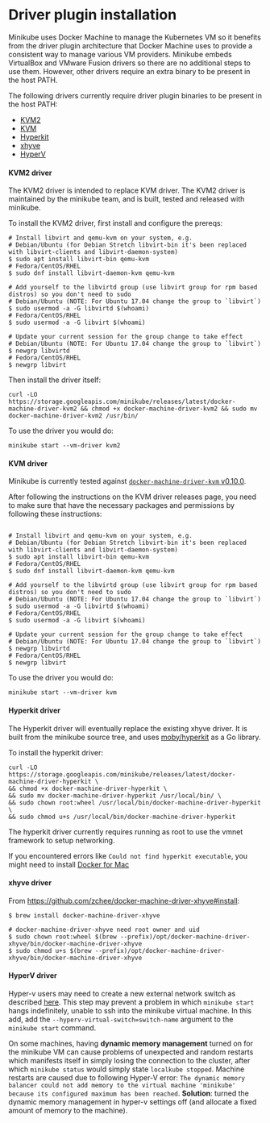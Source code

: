 # Driver plugin installation

Minikube uses Docker Machine to manage the Kubernetes VM so it benefits from the
driver plugin architecture that Docker Machine uses to provide a consistent way to
manage various VM providers. Minikube embeds VirtualBox and VMware Fusion drivers
so there are no additional steps to use them. However, other drivers require an
extra binary to be present in the host PATH.

The following drivers currently require driver plugin binaries to be present in
the host PATH:

* [KVM2](#kvm2-driver)
* [KVM](#kvm-driver)
* [Hyperkit](#hyperkit-driver)
* [xhyve](#xhyve-driver)
* [HyperV](#hyperv-driver)

#### KVM2 driver

The KVM2 driver is intended to replace KVM driver.
The KVM2 driver is maintained by the minikube team, and is built, tested and released with minikube.

To install the KVM2 driver, first install and configure the prereqs:

```shell
# Install libvirt and qemu-kvm on your system, e.g.
# Debian/Ubuntu (for Debian Stretch libvirt-bin it's been replaced with libvirt-clients and libvirt-daemon-system)
$ sudo apt install libvirt-bin qemu-kvm
# Fedora/CentOS/RHEL
$ sudo dnf install libvirt-daemon-kvm qemu-kvm

# Add yourself to the libvirtd group (use libvirt group for rpm based distros) so you don't need to sudo
# Debian/Ubuntu (NOTE: For Ubuntu 17.04 change the group to `libvirt`)
$ sudo usermod -a -G libvirtd $(whoami)
# Fedora/CentOS/RHEL
$ sudo usermod -a -G libvirt $(whoami)

# Update your current session for the group change to take effect
# Debian/Ubuntu (NOTE: For Ubuntu 17.04 change the group to `libvirt`)
$ newgrp libvirtd
# Fedora/CentOS/RHEL
$ newgrp libvirt
```

Then install the driver itself:

```shell
curl -LO https://storage.googleapis.com/minikube/releases/latest/docker-machine-driver-kvm2 && chmod +x docker-machine-driver-kvm2 && sudo mv docker-machine-driver-kvm2 /usr/bin/
```

To use the driver you would do:

```shell
minikube start --vm-driver kvm2
```

#### KVM driver

Minikube is currently tested against [`docker-machine-driver-kvm` v0.10.0](https://github.com/dhiltgen/docker-machine-kvm/releases).

After following the instructions on the KVM driver releases page, you need to make sure that have the necessary packages and permissions by following these instructions:
```shell

# Install libvirt and qemu-kvm on your system, e.g.
# Debian/Ubuntu (for Debian Stretch libvirt-bin it's been replaced with libvirt-clients and libvirt-daemon-system)
$ sudo apt install libvirt-bin qemu-kvm
# Fedora/CentOS/RHEL
$ sudo dnf install libvirt-daemon-kvm qemu-kvm

# Add yourself to the libvirtd group (use libvirt group for rpm based distros) so you don't need to sudo
# Debian/Ubuntu (NOTE: For Ubuntu 17.04 change the group to `libvirt`)
$ sudo usermod -a -G libvirtd $(whoami)
# Fedora/CentOS/RHEL
$ sudo usermod -a -G libvirt $(whoami)

# Update your current session for the group change to take effect
# Debian/Ubuntu (NOTE: For Ubuntu 17.04 change the group to `libvirt`)
$ newgrp libvirtd
# Fedora/CentOS/RHEL
$ newgrp libvirt
```

To use the driver you would do:

```shell
minikube start --vm-driver kvm
```

#### Hyperkit driver

The Hyperkit driver will eventually replace the existing xhyve driver.
It is built from the minikube source tree, and uses [moby/hyperkit](http://github.com/moby/hyperkit) as a Go library.

To install the hyperkit driver:

```shell
curl -LO https://storage.googleapis.com/minikube/releases/latest/docker-machine-driver-hyperkit \
&& chmod +x docker-machine-driver-hyperkit \
&& sudo mv docker-machine-driver-hyperkit /usr/local/bin/ \
&& sudo chown root:wheel /usr/local/bin/docker-machine-driver-hyperkit \
&& sudo chmod u+s /usr/local/bin/docker-machine-driver-hyperkit
```

The hyperkit driver currently requires running as root to use the vmnet framework to setup networking.

If you encountered errors like `Could not find hyperkit executable`, you might need to install [Docker for Mac](https://store.docker.com/editions/community/docker-ce-desktop-mac)

#### xhyve driver

From https://github.com/zchee/docker-machine-driver-xhyve#install:

```shell
$ brew install docker-machine-driver-xhyve

# docker-machine-driver-xhyve need root owner and uid
$ sudo chown root:wheel $(brew --prefix)/opt/docker-machine-driver-xhyve/bin/docker-machine-driver-xhyve
$ sudo chmod u+s $(brew --prefix)/opt/docker-machine-driver-xhyve/bin/docker-machine-driver-xhyve
```

#### HyperV driver

Hyper-v users may need to create a new external network switch as described [here](https://docs.docker.com/machine/drivers/hyper-v/). This step may prevent a problem in which `minikube start` hangs indefinitely, unable to ssh into the minikube virtual machine. In this add, add the `--hyperv-virtual-switch=switch-name` argument to the `minikube start` command.

On some machines, having **dynamic memory management** turned on for the minikube VM can cause problems of unexpected and random restarts which manifests itself in simply losing the connection to the cluster, after which `minikube status` would simply state `localkube stopped`. Machine restarts are caused due to following Hyper-V error: `The dynamic memory balancer could not add memory to the virtual machine 'minikube' because its configured maximum has been reached`. **Solution**: turned the dynamic memory management in hyper-v settings off (and allocate a fixed amount of memory to the machine).
